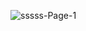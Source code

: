 ![sssss-Page-1](https://user-images.githubusercontent.com/98962050/157185059-9a6e4713-328e-4c8d-83b4-c6785ccab296.jpg)


